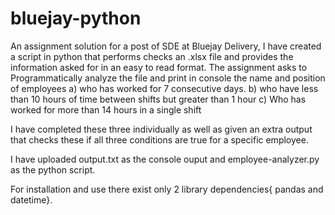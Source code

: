 # bluejay-python
An assignment solution for a post of SDE at Bluejay Delivery, I have created a script in python that performs checks an .xlsx file and provides the information asked for in an easy to read format.
The assignment asks to Programmatically analyze the file and print in console the name and position of employees 
      a) who has worked for 7 consecutive days.
      b) who have less than 10 hours of time between shifts but greater than 1 hour
      c) Who has worked for more than 14 hours in a single shift

I have completed these three individually as well as given an extra output that checks these if all three conditions are true for a specific employee.

I have uploaded output.txt as the console ouput and employee-analyzer.py as the python script.

For installation and use there exist only 2 library dependencies{ pandas and datetime}.
